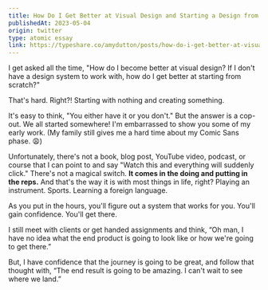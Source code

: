 ```yaml
---
title: How Do I Get Better at Visual Design and Starting a Design from Scratch?
publishedAt: 2023-05-04
origin: twitter
type: atomic essay
link: https://typeshare.co/amydutton/posts/how-do-i-get-better-at-visual-design-and-starting-a-design-from-scratch
---
```


I get asked all the time, "How do I become better at visual design? If I don't have a design system to work with, how do I get better at starting from scratch?"

That's hard. Right?! Starting with nothing and creating something.

It's easy to think, "You either have it or you don't." But the answer is a cop-out. We all started somewhere! I'm embarrassed to show you some of my early work. (My family still gives me a hard time about my Comic Sans phase. 😩)

Unfortunately, there's not a book, blog post, YouTube video, podcast, or course that I can point to and say "Watch this and everything will suddenly click." There's not a magical switch. **It comes in the doing and putting in the reps.** And that's the way it is with most things in life, right? Playing an instrument. Sports. Learning a foreign language.

As you put in the hours, you'll figure out a system that works for you. You'll gain confidence. You'll get there.

I still meet with clients or get handed assignments and think, “Oh man, I have no idea what the end product is going to look like or how we're going to get there.”

But, I have confidence that the journey is going to be great, and follow that thought with, “The end result is going to be amazing. I can't wait to see where we land.”
